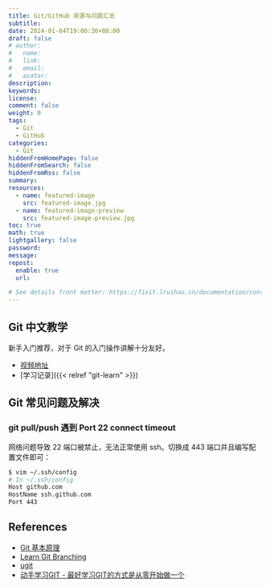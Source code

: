 ```yaml
---
title: Git/GitHub 资源与问题汇总
subtitle:
date: 2024-01-04T19:00:36+08:00
draft: false
# author:
#   name:
#   link:
#   email:
#   avatar:
description:
keywords:
license:
comment: false
weight: 0
tags:
  - Git
  - GitHub
categories:
  - Git
hiddenFromHomePage: false
hiddenFromSearch: false
hiddenFromRss: false
summary:
resources:
  - name: featured-image
    src: featured-image.jpg
  - name: featured-image-preview
    src: featured-image-preview.jpg
toc: true
math: true
lightgallery: false
password:
message:
repost:
  enable: true
  url:

# See details front matter: https://fixit.lruihao.cn/documentation/content-management/introduction/#front-matter
---
```


## Git 中文教学

新手入门推荐，对于 Git 的入门操作讲解十分友好。

- [视频地址](https://youtu.be/LZ4oOzZwgrk)
- [学习记录]({{< relref "git-learn" >}})

## Git 常见问题及解决

### git pull/push 遇到 Port 22 connect timeout

网络问题导致 22 端口被禁止，无法正常使用 ssh。切换成 443 端口并且编写配置文件即可：

```bash
$ vim ~/.ssh/config
# In ~/.ssh/config
Host github.com
HostName ssh.github.com
Port 443
```

## References

- [Git 基本原理](https://www.bilibili.com/video/BV1TA411q75f)
- [Learn Git Branching](https://learngitbranching.js.org/)
- [ugit](https://github.com/rafifos/ugit)
- [动手学习GIT - 最好学习GIT的方式是从零开始做一个](https://zhuanlan.zhihu.com/p/608514754)
